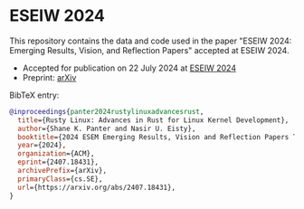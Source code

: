 # ESEIW 2024

This repository contains the data and code used in the paper "ESEIW 2024: Emerging Results, Vision, and Reflection Papers" accepted at ESEIW 2024.

- Accepted for publication on 22 July 2024 at [ESEIW 2024](https://conf.researchr.org/details/esem-2024/esem-2024-emerging-results-vision-and-reflection-papers/16/Rusty-Linux-Advances-in-Rust-for-Linux-Kernel-Development)
- Preprint: [arXiv](https://arxiv.org/pdf/2407.18431)

BibTeX entry:

```bibtex
@inproceedings{panter2024rustylinuxadvancesrust,
  title={Rusty Linux: Advances in Rust for Linux Kernel Development},
  author={Shane K. Panter and Nasir U. Eisty},
  booktitle={2024 ESEM Emerging Results, Vision and Reflection Papers Track},
  year={2024},
  organization={ACM},
  eprint={2407.18431},
  archivePrefix={arXiv},
  primaryClass={cs.SE},
  url={https://arxiv.org/abs/2407.18431},
}
```
